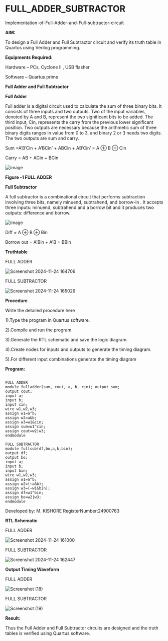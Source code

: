 # FULL_ADDER_SUBTRACTOR

Implementation-of-Full-Adder-and-Full-subtractor-circuit

**AIM:**

To design a Full Adder and Full Subtractor circuit and verify its truth table in Quartus using Verilog programming.

**Equipments Required:**

Hardware – PCs, Cyclone II , USB flasher

Software – Quartus prime

**Full Adder and Full Subtractor**

**Full Adder**

Full adder is a digital circuit used to calculate the sum of three binary bits. It consists of three inputs and two outputs. Two of the input variables, denoted by A and B, represent the two significant bits to be added. The third input, Cin, represents the carry from the previous lower significant position. Two outputs are necessary because the arithmetic sum of three binary digits ranges in value from 0 to 3, and binary 2 or 3 needs two digits. The two outputs are sum and carry.

Sum =A’B’Cin + A’BCin’ + ABCin + AB’Cin’ = A ⊕ B ⊕ Cin 

Carry = AB + ACin + BCin

![image](https://github.com/naavaneetha/FULL_ADDER_SUBTRACTOR/assets/154305477/0f30ba51-5ffb-4198-845f-18e054f675e7)

**Figure -1 FULL ADDER**

**Full Subtractor**

A full subtractor is a combinational circuit that performs subtraction involving three bits, namely minuend, subtrahend, and borrow-in . It accepts three inputs: minuend, subtrahend and a borrow bit and it produces two outputs: difference and borrow.

![image](https://github.com/naavaneetha/FULL_ADDER_SUBTRACTOR/assets/154305477/02b24f51-ab51-4304-9ad6-7b81ffc1ead5)

Diff = A ⊕ B ⊕ Bin 

Borrow out = A'Bin + A'B + BBin

**Truthtable**

FULL ADDER

![Screenshot 2024-11-24 164706](https://github.com/user-attachments/assets/515e464d-2b44-4b1a-a8eb-67961cb2b70d)


FULL SUBTRACTOR

![Screenshot 2024-11-24 165029](https://github.com/user-attachments/assets/d9f2bb69-c371-4be6-9da9-19fd7c60ac6e)


**Procedure**

Write the detailed procedure here

1).Type the program in Quartus software.

2).Compile and run the program.

3).Generate the RTL schematic and save the logic diagram.

4).Create nodes for inputs and outputs to generate the timing diagram.

5).For different input combinations generate the timing diagram


**Program:**
```

FULL ADDER
module fulladder(sum, cout, a, b, cin); output sum;
output cout;
input a;
input b;
input cin;
wire w1,w2,w3;
assign w1=a^b;
assign w2=a&b;
assign w3=w1&cin;
assign sum=w1^cin;
assign cout=w2|w3;
endmodule

FULL SUBTRACTOR
module fullsub(df,bo,a,b,bin); 
output df;
output bo; 
input a; 
input b; 
input bin;
wire w1,w2,w3; 
assign w1=a^b; 
assign w2=(~a&b); 
assign w3=(~w1&bin); 
assign df=w1^bin; 
assign bo=w2|w3; 
endmodule

```
 Developed by: M. KISHORE
 RegisterNumber:24900763

**RTL Schematic**

FULL ADDER

![Screenshot 2024-11-24 161000](https://github.com/user-attachments/assets/a4ebd96e-232e-432b-98e5-e272b1999183)


FULL SUBTRACTOR

![Screenshot 2024-11-24 162447](https://github.com/user-attachments/assets/3c72c4ab-524c-4e5d-acc6-e8270d5e92f7)


**Output Timing Waveform**

FULL ADDER

![Screenshot (18)](https://github.com/user-attachments/assets/41402564-a33b-4d6b-9882-8d66765d4fec)


FULL SUBTRACTOR

![Screenshot (19)](https://github.com/user-attachments/assets/a0f08c01-492a-4cea-bb7a-8486c89009cd)


**Result:**

Thus the Full Adder and Full Subtractor circuits are designed and the truth tables is verified using Quartus software.



